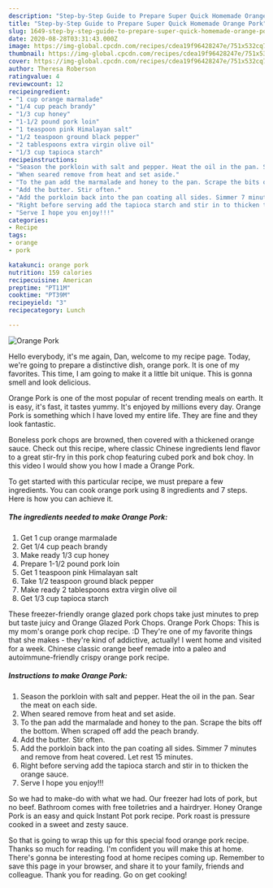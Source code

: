 ```yaml
---
description: "Step-by-Step Guide to Prepare Super Quick Homemade Orange Pork"
title: "Step-by-Step Guide to Prepare Super Quick Homemade Orange Pork"
slug: 1649-step-by-step-guide-to-prepare-super-quick-homemade-orange-pork
date: 2020-08-28T03:31:43.000Z
image: https://img-global.cpcdn.com/recipes/cdea19f96428247e/751x532cq70/orange-pork-recipe-main-photo.jpg
thumbnail: https://img-global.cpcdn.com/recipes/cdea19f96428247e/751x532cq70/orange-pork-recipe-main-photo.jpg
cover: https://img-global.cpcdn.com/recipes/cdea19f96428247e/751x532cq70/orange-pork-recipe-main-photo.jpg
author: Theresa Roberson
ratingvalue: 4
reviewcount: 12
recipeingredient:
- "1 cup orange marmalade"
- "1/4 cup peach brandy"
- "1/3 cup honey"
- "1-1/2 pound pork loin"
- "1 teaspoon pink Himalayan salt"
- "1/2 teaspoon ground black pepper"
- "2 tablespoons extra virgin olive oil"
- "1/3 cup tapioca starch"
recipeinstructions:
- "Season the porkloin with salt and pepper. Heat the oil in the pan. Sear the meat on each side."
- "When seared remove from heat and set aside."
- "To the pan add the marmalade and honey to the pan. Scrape the bits off the bottom. When scraped off add the peach brandy."
- "Add the butter. Stir often."
- "Add the porkloin back into the pan coating all sides. Simmer 7 minutes and remove from heat covered. Let rest 15 minutes."
- "Right before serving add the tapioca starch and stir in to thicken the orange sauce."
- "Serve I hope you enjoy!!!"
categories:
- Recipe
tags:
- orange
- pork

katakunci: orange pork 
nutrition: 159 calories
recipecuisine: American
preptime: "PT11M"
cooktime: "PT39M"
recipeyield: "3"
recipecategory: Lunch

---
```



![Orange Pork](https://img-global.cpcdn.com/recipes/cdea19f96428247e/751x532cq70/orange-pork-recipe-main-photo.jpg)

Hello everybody, it's me again, Dan, welcome to my recipe page. Today, we're going to prepare a distinctive dish, orange pork. It is one of my favorites. This time, I am going to make it a little bit unique. This is gonna smell and look delicious.

Orange Pork is one of the most popular of recent trending meals on earth. It is easy, it's fast, it tastes yummy. It's enjoyed by millions every day. Orange Pork is something which I have loved my entire life. They are fine and they look fantastic.

Boneless pork chops are browned, then covered with a thickened orange sauce. Check out this recipe, where classic Chinese ingredients lend flavor to a great stir-fry in this pork chop featuring cubed pork and bok choy. In this video I would show you how I made a Orange Pork.


To get started with this particular recipe, we must prepare a few ingredients. You can cook orange pork using 8 ingredients and 7 steps. Here is how you can achieve it.

<!--inarticleads1-->

##### The ingredients needed to make Orange Pork:

1. Get 1 cup orange marmalade
1. Get 1/4 cup peach brandy
1. Make ready 1/3 cup honey
1. Prepare 1-1/2 pound pork loin
1. Get 1 teaspoon pink Himalayan salt
1. Take 1/2 teaspoon ground black pepper
1. Make ready 2 tablespoons extra virgin olive oil
1. Get 1/3 cup tapioca starch


These freezer-friendly orange glazed pork chops take just minutes to prep but taste juicy and Orange Glazed Pork Chops. Orange Pork Chops: This is my mom&#39;s orange pork chop recipe. :D They&#39;re one of my favorite things that she makes - they&#39;re kind of addictive, actually! I went home and visited for a week. Chinese classic orange beef remade into a paleo and autoimmune-friendly crispy orange pork recipe. 

<!--inarticleads2-->

##### Instructions to make Orange Pork:

1. Season the porkloin with salt and pepper. Heat the oil in the pan. Sear the meat on each side.
1. When seared remove from heat and set aside.
1. To the pan add the marmalade and honey to the pan. Scrape the bits off the bottom. When scraped off add the peach brandy.
1. Add the butter. Stir often.
1. Add the porkloin back into the pan coating all sides. Simmer 7 minutes and remove from heat covered. Let rest 15 minutes.
1. Right before serving add the tapioca starch and stir in to thicken the orange sauce.
1. Serve I hope you enjoy!!!


So we had to make-do with what we had. Our freezer had lots of pork, but no beef. Bathroom comes with free toiletries and a hairdryer. Honey Orange Pork is an easy and quick Instant Pot pork recipe. Pork roast is pressure cooked in a sweet and zesty sauce. 

So that is going to wrap this up for this special food orange pork recipe. Thanks so much for reading. I'm confident you will make this at home. There's gonna be interesting food at home recipes coming up. Remember to save this page in your browser, and share it to your family, friends and colleague. Thank you for reading. Go on get cooking!
